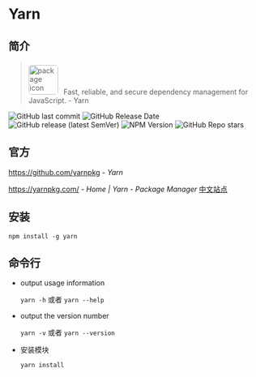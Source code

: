 # Yarn

## 简介

> <img src="https://avatars.githubusercontent.com/u/22247014?s=200&v=4" alt="package icon" align="bottom" width="58" hspace="0" vspace="0" style="border-radius: 5px;margin: 7px 7px 0 0;"> Fast, reliable, and secure dependency management for JavaScript. - Yarn

![GitHub last commit](https://badgen.net/github/last-commit/yarnpkg/berry?icon=github&color=blue)
![GitHub Release Date](https://img.shields.io/github/release-date/yarnpkg/berry?logo=github)
![GitHub release (latest SemVer)](https://img.shields.io/github/v/release/yarnpkg/berry?logo=github)
![NPM Version](https://img.shields.io/npm/v/yarn?logo=npm)
![GitHub Repo stars](https://img.shields.io/github/stars/yarnpkg/berry?style=social)

## 官方

https://github.com/yarnpkg - *Yarn*

https://yarnpkg.com/ - *Home | Yarn - Package Manager* [中文站点](https://yarn.bootcss.com/)

## 安装

`npm install -g yarn`

## 命令行

- output usage information

  `yarn -h` 或者 `yarn --help`

- output the version number

  `yarn -v` 或者 `yarn --version`

- 安装模块

  `yarn install`
